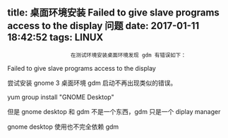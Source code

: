 title: 桌面环境安装 Failed to give slave programs access to the display 问题
date: 2017-01-11 18:42:52
tags: LINUX
---


						在测试环境安装桌面环境发现 gdm 有错误如下：

Failed to give slave programs access to the display

尝试安装 gnome 3 桌面环境 gdm 启动不再出现类似的错误。


yum group install "GNOME Desktop"

但是 gnome desktop 和 gdm 不是一个东西，gdm 只是一个 diplay manager

gnome desktop 使用也不完全依赖 gdm                                   